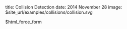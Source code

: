 title: Collision Detection
date: 2014 November 28
image: $site_url/examples/collisions/collision.svg


<div class="container-fluid">
  <div class="row">
    <div class="col-sm-10">
      <div data-options="gexamples.force1" style="width: 100%;" giotto-force></div>
    </div>
    <div class="col-sm-2 small">
     <div data-jstats></div>
      $html_force_form
    </div>
  </div>
</div>
